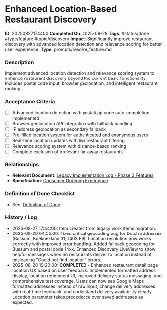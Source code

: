# Enhanced Location-Based Restaurant Discovery

**ID**: 20250827174400
**Completed On**: 2025-08-28
**Tags**: #status/done #type/feature #topic/discovery
**Impact**: Significantly improve restaurant discovery with advanced location detection and relevance scoring for better user experience.
**Type**: prompts/resolve_feature.md

### Description
Implement advanced location detection and relevance scoring system to enhance restaurant discovery beyond the current basic functionality. Includes postal code input, browser geolocation, and intelligent restaurant ranking.

### Acceptance Criteria
- [ ] Advanced location detection with postal/zip code auto-completion implemented
- [ ] Browser geolocation API integration with fallback handling
- [ ] IP address geolocation as secondary fallback
- [ ] Pre-filled location system for authenticated and anonymous users
- [ ] Real-time location updates with live restaurant filtering
- [ ] Relevance scoring system with distance-based ranking
- [ ] Complete exclusion of irrelevant far-away restaurants

### Relationships
* **Relevant Document**: [Legacy Implementation Log - Phase 2 Features](documentation/legacy_implementation_log.md)
* **Specification**: [Consumer Ordering Experience](documentation/product_specification.md)

### Definition of Done Checklist
* See: [Definition of Done](documentation/definition_of_done.md)

### History / Log
* 2025-08-27 17:44:00: Item created from legacy work items migration.
* 2025-08-28 04:55:00: Fixed critical geocoding bug for Dutch addresses (Bussum, Koekoeklaan 31, 1403 EB). Location resolution now works correctly with improved error handling. Added fallback geocoding for Bussum and postal code 14xx. Enhanced Discovery LiveView to show helpful messages when no restaurants deliver to location instead of misleading "Could not find location" errors.
* 2025-08-28 19:20:00: **COMPLETED** - Enhanced restaurant detail page location UX based on user feedback. Implemented formatted address display, location refinement UI, improved delivery status messaging, and comprehensive test coverage. Users can now see Google Maps formatted addresses instead of raw input, change delivery addresses with real-time feedback, and understand delivery availability clearly. Location parameter takes precedence over saved addresses as expected.

